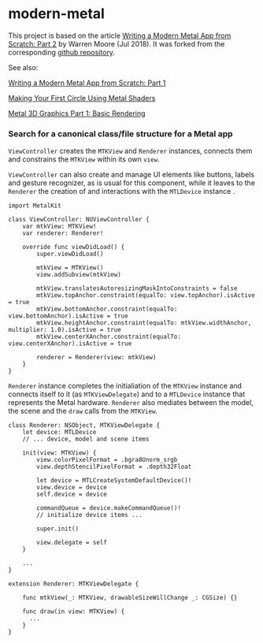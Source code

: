 #  modern-metal

This project is based on the article [Writing a Modern Metal App from Scratch: Part 2](http://metalbyexample.com/modern-metal-2/) by Warren Moore (Jul 2018). It was forked from the corresponding [github repository](https://github.com/metal-by-example/modern-metal).

See also:

[Writing a Modern Metal App from Scratch: Part 1](http://metalbyexample.com/modern-metal-1/)

[Making Your First Circle Using Metal Shaders](https://medium.com/@barbulescualex/making-your-first-circle-using-metal-shaders-1e5049ec8505)

[Metal 3D Graphics Part 1: Basic Rendering](https://donaldpinckney.com/metal/2018/07/05/metal-intro-1.html)

### Search for a canonical class/file structure for a Metal app

`ViewController` creates the `MTKView` and `Renderer` instances, connects them and constrains the `MTKView` within its own `view`.

`ViewController` can also create and manage UI elements like buttons, labels and gesture recognizer, as is usual for this component, while it leaves to the `Renderer` the creation of and interactions with the `MTLDevice` instance .
```
import MetalKit

class ViewController: NUViewController {
    var mtkView: MTKView!
    var renderer: Renderer!

    override func viewDidLoad() {
        super.viewDidLoad()

        mtkView = MTKView()
        view.addSubview(mtkView)

        mtkView.translatesAutoresizingMaskIntoConstraints = false
        mtkView.topAnchor.constraint(equalTo: view.topAnchor).isActive = true
        mtkView.bottomAnchor.constraint(equalTo: view.bottomAnchor).isActive = true
        mtkView.heightAnchor.constraint(equalTo: mtkView.widthAnchor, multiplier: 1.0).isActive = true
        mtkView.centerXAnchor.constraint(equalTo: view.centerXAnchor).isActive = true

        renderer = Renderer(view: mtkView)
    }
}

```

`Renderer` instance completes the initialiation of the `MTKView` instance and connects itself to it (as `MTKViewDelegate`) and to a `MTLDevice` instance that represents the Metal hardware. `Renderer` also mediates between the model, the scene and the `draw` calls from the `MTKView`.

```
class Renderer: NSObject, MTKViewDelegate {
    let device: MTLDevice
    // ... device, model and scene items

    init(view: MTKView) {
        view.colorPixelFormat = .bgra8Unorm_srgb
        view.depthStencilPixelFormat = .depth32Float

        let device = MTLCreateSystemDefaultDevice()!
        view.device = device
        self.device = device

        commandQueue = device.makeCommandQueue()!
        // initialize device items ...

        super.init()

        view.delegate = self
    }

    ...
}

extension Renderer: MTKViewDelegate {

    func mtkView(_: MTKView, drawableSizeWillChange _: CGSize) {}

    func draw(in view: MTKView) {
      ...
    }
}

```
